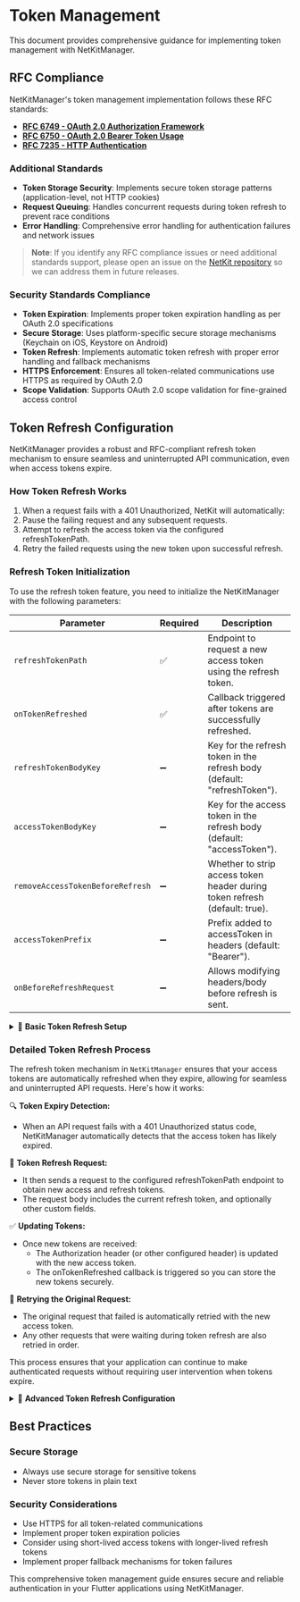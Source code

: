 # Token Management

This document provides comprehensive guidance for implementing token management with NetKitManager.

## RFC Compliance

NetKitManager's token management implementation follows these RFC standards:

- **[RFC 6749 - OAuth 2.0 Authorization Framework](https://tools.ietf.org/html/rfc6749)**
- **[RFC 6750 - OAuth 2.0 Bearer Token Usage](https://tools.ietf.org/html/rfc6750)**
- **[RFC 7235 - HTTP Authentication](https://tools.ietf.org/html/rfc7235)**

### Additional Standards

- **Token Storage Security**: Implements secure token storage patterns (application-level, not HTTP cookies)
- **Request Queuing**: Handles concurrent requests during token refresh to prevent race conditions
- **Error Handling**: Comprehensive error handling for authentication failures and network issues

> **Note**: If you identify any RFC compliance issues or need additional standards support, please open an issue on
> the [NetKit repository](https://github.com/behzodfaiziev/net-kit) so we can address them in future releases.

### Security Standards Compliance

- **Token Expiration**: Implements proper token expiration handling as per OAuth 2.0 specifications
- **Secure Storage**: Uses platform-specific secure storage mechanisms (Keychain on iOS, Keystore on Android)
- **Token Refresh**: Implements automatic token refresh with proper error handling and fallback mechanisms
- **HTTPS Enforcement**: Ensures all token-related communications use HTTPS as required by OAuth 2.0
- **Scope Validation**: Supports OAuth 2.0 scope validation for fine-grained access control

## Token Refresh Configuration

NetKitManager provides a robust and RFC-compliant refresh token mechanism to ensure seamless and uninterrupted API communication, even when access tokens expire.

### How Token Refresh Works

1. When a request fails with a 401 Unauthorized, NetKit will automatically:
2. Pause the failing request and any subsequent requests.
3. Attempt to refresh the access token via the configured refreshTokenPath.
4. Retry the failed requests using the new token upon successful refresh.

### Refresh Token Initialization

To use the refresh token feature, you need to initialize the NetKitManager with the following parameters:

| Parameter                        | Required | Description                                                                |
|----------------------------------|----------|----------------------------------------------------------------------------|
| `refreshTokenPath`               | ✅        | Endpoint to request a new access token using the refresh token.            |
| `onTokenRefreshed`               | ✅        | Callback triggered after tokens are successfully refreshed.                |
| `refreshTokenBodyKey`            | ➖        | Key for the refresh token in the refresh body (default: "refreshToken").   |
| `accessTokenBodyKey`             | ➖        | Key for the access token in the refresh body (default: "accessToken").     |
| `removeAccessTokenBeforeRefresh` | ➖        | Whether to strip access token header during token refresh (default: true). |
| `accessTokenPrefix`              | ➖        | Prefix added to accessToken in headers (default: "Bearer").                |
| `onBeforeRefreshRequest`         | ➖        | Allows modifying headers/body before refresh is sent.                      |

<details>
<summary>🔐 <strong>Basic Token Refresh Setup</strong></summary>

```dart
final netKitManager = NetKitManager(
  baseUrl: 'https://api.example.com',
  devBaseUrl: 'https://dev.example.com',
  refreshTokenPath: '/auth/refresh-token',

  /// Called after a successful refresh
  onTokenRefreshed: (authToken) async {
    await secureStorage.saveTokens(
      accessToken: authToken.accessToken,
      refreshToken: authToken.refreshToken,
    );
  },

  /// Optional: remove the Authorization header before making refresh request
  removeAccessTokenBeforeRefresh: true,

  /// Optional: override the default prefix "Bearer"
  accessTokenPrefix: 'Token',

  /// Optional: customize refresh request before it is sent
  onBeforeRefreshRequest: (options) {
    options.headers['Custom-Header'] = 'MyValue';
    options.body['client_id'] = 'your_client_id';
    options.body['client_secret'] = 'your_secret';
  },

  onRefreshFailed: (error) async {
    // Handle refresh failure - redirect to login
    await tokenManager.clearTokens();
    // Navigate to login screen
  },

  onBeforeRefreshRequest: (options) {
    // Add custom headers or modify request body
    options.headers['X-Client-Version'] = '1.0.0';
  },
);
```

</details>

### Detailed Token Refresh Process

The refresh token mechanism in `NetKitManager` ensures that your access tokens are automatically refreshed when they expire, allowing for seamless and uninterrupted API requests. Here's how it works:

🔍 **Token Expiry Detection:**

- When an API request fails with a 401 Unauthorized status code, NetKitManager automatically detects that the access token has likely expired.

🔄 **Token Refresh Request:**

- It then sends a request to the configured refreshTokenPath endpoint to obtain new access and refresh tokens.
- The request body includes the current refresh token, and optionally other custom fields.

✅ **Updating Tokens:**

- Once new tokens are received:
    - The Authorization header (or other configured header) is updated with the new access token.
    - The onTokenRefreshed callback is triggered so you can store the new tokens securely.

🔁 **Retrying the Original Request:**

- The original request that failed is automatically retried with the new access token.
- Any other requests that were waiting during token refresh are also retried in order.

This process ensures that your application can continue to make authenticated requests without requiring user intervention when tokens expire.

<details>
<summary>🔧 <strong>Advanced Token Refresh Configuration</strong></summary>

```dart

final netKitManager = NetKitManager(
  baseUrl: 'https://api.example.com',
  refreshTokenPath: '/auth/refresh',

  // Custom refresh token request body
  refreshTokenBody: (refreshToken) =>
  {
    'refresh_token': refreshToken,
    'grant_type': 'refresh_token',
  },

  // Custom headers for refresh requests
  refreshTokenHeaders: {
    'Content-Type': 'application/json',
    'X-Client-Version': '1.0.0',
  },

  onTokenRefreshed: (authToken) async {
    // Save new tokens securely
    await secureStorage.write(
      key: 'access_token',
      value: authToken.accessToken!,
    );
    await secureStorage.write(
      key: 'refresh_token',
      value: authToken.refreshToken!,
    );

    // Update local state
    _currentUser.updateTokens(authToken);
  },

  onRefreshFailed: (error) async {
    // Log the error
    logger.error('Token refresh failed: ${error.message}');

    // Clear all stored tokens
    await secureStorage.deleteAll();
  },

  onBeforeRefreshRequest: (options) {
    // Add analytics tracking
    analytics.track('token_refresh_attempt');

    // Add custom headers
    options.headers['X-Request-ID'] = uuid.v4();
  },
);
```

</details>

## Best Practices

### **Secure Storage**

- Always use secure storage for sensitive tokens
- Never store tokens in plain text

### **Security Considerations**

- Use HTTPS for all token-related communications
- Implement proper token expiration policies
- Consider using short-lived access tokens with longer-lived refresh tokens
- Implement proper fallback mechanisms for token failures

This comprehensive token management guide ensures secure and reliable authentication in your Flutter applications using
NetKitManager.
